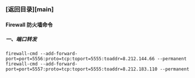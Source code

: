 ### [返回目录][main]
#### Firewall 防火墙命令
##### 一、端口转发

```
firewall-cmd --add-forward-port=port=5556:proto=tcp:toport=5555:toaddr=8.212.144.66 --permanent
firewall-cmd --add-forward-port=port=5557:proto=tcp:toport=5555:toaddr=8.212.183.110 --permanent
```


[mian]: https://github.com/jiangwhua15/soft_install
